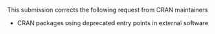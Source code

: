 This submission corrects the following request from CRAN maintainers 

* CRAN packages using deprecated entry points in external software

